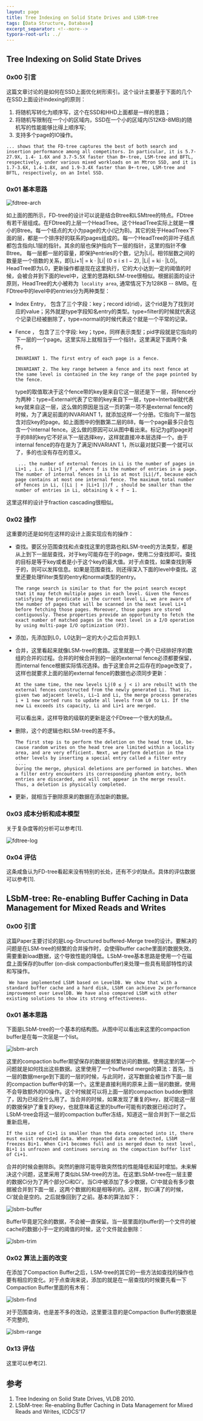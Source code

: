 ```yaml
---
layout: page
title: Tree Indexing on Solid State Drives and LSbM-tree
tags: [Data Structure, Database]
excerpt_separator: <!--more-->
typora-root-url: ../
---
```


## Tree Indexing on Solid State Drives

### 0x00 引言

 这篇文章讨论的是如何在SSD上面优化树形索引。这个设计主要基于下面的几个在SSD上面设计indexing的原则：

1. 将随机写转化为顺序写，这个在SSD和HHD上面都是一样的思路；
2. 将随机写限制在一个小的区域内，SSD在一个小的区域内(512KB-8MB)的随机写的性能能够比得上顺序写;
3. 支持多个page的IO操作。

```
... shows that the FD-tree captures the best of both search and insertion performance among all competitors. In particular, it is 5.7-27.9X, 1.4- 1.6X and 3.7-5.5X faster than B+-tree, LSM-tree and BFTL, respectively, under various mixed workloads on an Mtron SSD, and it is 1.7-3.6X, 1.4-1.8X, and 1.9-3.4X faster than B+-tree, LSM-tree and BFTL, respectively, on an Intel SSD.
```

### 0x01 基本思路

![fdtree-arch](/assets/img/fdtree-arch.png)

 如上面的图所示，FD-tree的设计可以说是结合Btree和LSMtree的特点。FDtree有若干层组成。在FDtree的上层一个HeadTree。这个HeadTree实际上就是一棵小的Btree。每一个结点的大小为page的大小(记为B)。其它的处于HeadTreex下面的层，都是一个排序好的联系的pages组成的。每一个HeadTree的非叶子结点都包含指向L1层的指针。其余的层也保护指向下一层的指针，这里的指针不像Btree。 每一层都一层的容量，即保护entries的个数，记为|Li|。相邻层数之间的数量是一个倍数的关系，即|Li+1| = k · |Li| (0 ≤ i ≤ l − 2), |Li| = ki · |L0|。HeadTree即为L0，更新操作都是现在这里执行，它的大小达到一定的阈值的时候，会被合并到下面的level中，这里的思路和LSM-tree很相似。根据前面的设计原则，HeadTree的大小被称为` locality area`, 通常情况下为128KB -- 8MB。在FDtree中的level中的entries分为两种类型：

* Index Entry， 包含了三个字段：key；record id(rid)，这个rid是为了找到对应的value；另外就是type字段知名entry的类型。type=filter的时候就代表这个记录已经被删除了，type=normal的时候代表这个就是一个平常的记录。

* Fence ， 包含了三个字段: key；type，同样表示类型；pid字段就是它指向的下一层的一个page。这里实际上就相当于一个指针。这里满足下面两个条件，

  ```
  INVARIANT 1. The first entry of each page is a fence.
  
  INVARIANT 2. The key range between a fence and its next fence at the same level is contained in the key range of the page pointed by the fence.
  ```

  type的取值取决于这个fence带的key是来自它这一层还是下一层，将fence分为两种：type=External代表了它带的key来自下一层，type=Interbal就代表key就来自这一层，这么做的原因是当这一页的第一项不是external fence的时候，为了满足前面的INVARIANT 1，就添加这样一个分册。它指向下一层包含对应key的page。如上面图中的倒数第二层的88，每一个page最多只会包含一个internal  fence。这么做的原因可以从图中看出来。标记为g的page对于的88的key它不好从下一层选择key，这样就直接冲本层选择一个。由于internal fence的存在是为了满足INVARIANT 1，所以最对就只要一个就可以了，多的也没有存在的意义。

  ```
   ... the number of external fences in Li is the number of pages in Li+1 , i.e. |Li+1 |/f , where f is the number of entries in a page. The number of internal fences in Li is at most |Li|/f, because each page contains at most one internal fence. The maximum total number of fences in Li, (|Li | + |Li+1 |)/f , should be smaller than the number of entries in Li, obtaining k < f − 1.
  ```

 这里这样的设计于fraction cascading很相似。

### 0x02 操作

  这重要的还是如何在这样的设计上面实现应有的操作：

* 查找。要区分范围查找和点查找这里的思路也和LSM-tree的方法类型，都是从上到下一层层查找，对于key可能存在于的page，使用二分查找即可。查找的目标是等于key或者是小于这个key的最大值。对于点查找，如果查找到等于的，则可以发挥信息。如果是范围查找，则还得深入下面的level中查找。这里还要处理filter类型的entry和normal类型的entry。

  ```
  The range search is similar to that for the point search except that it may fetch multiple pages in each level. Given the fences satisfying the predicate in the current level Li, we are aware of the number of pages that will be scanned in the next level Li+1 before fetching those pages. Moreover, those pages are stored contiguously. These properties provide an opportunity to fetch the exact number of matched pages in the next level in a I/O operation by using multi-page I/O optimization (P3).
  ```

* 添加，先添加到L0，L0达到一定的大小之后合并到L1.

* 合并，这里看起来就像LSM-tree的套路。这里就是一个两个已经排好序的数组的合并的过程。合并的时候合并到的一层的external fence必须都要保留，而internal fence根据实际情况选择。由于这里合并之后存在的page改变了，这样也就要求上面的层的external fence的数据也必须同步更新：

  ```
  At the same time, the new levels Lj(0 ≤ j < i) are rebuilt with the external fences constructed from the newly generated Li. That is, given two adjacent levels, Li−1 and Li, the merge process generates i + 1 new sorted runs to update all levels from L0 to Li. If the new Li exceeds its capacity, Li and Li+1 are merged. 
  ```

  可以看出来，这样导致的级联的更新是这个FDtree一个很大的缺点。

* 删除，这个的逻辑也和LSM-tree的差不多。

  ```
  The first step is to perform the deletion on the head tree L0, be- cause random writes on the head tree are limited within a locality area, and are very efficient. Next, we perform deletion in the other levels by inserting a special entry called a filter entry
  ....
  During the merge, physical deletions are performed in batches. When a filter entry encounters its corresponding phantom entry, both entries are discarded, and will not appear in the merge result. Thus, a deletion is physically completed.
  ```

* 更新，就相当于删除原来的数据在添加新的数据。

### 0x03 成本分析和成本模型

关于复杂度等的分析可以参考[1].

![fdtree-log](/assets/img/fdtree-log.png)

### 0x04 评估

  这条咸鱼认为FD-tree看起来没有特别的长处，还有不少的缺点。具体的评估数据可以参考[1].

## LSbM-tree: Re-enabling Buffer Caching in Data Management for Mixed Reads and Writes

### 0x00 引言

  这篇Paper主要讨论的是Log-Structured buffered-Merge tree的设计。要解决的问题是在LSM-tree的频繁的合并操作时，会使得buffer cache里面的数据失效，需要重新load数据，这个导致性能的降低。LSbM-tree基本思路是使用一个在磁盘上面保存的buffer (on-disk compactionbuffer)来处理一些具有局部特性的读和写操作。

```
 We have implemented LSbM based on LevelDB. We show that with a standard buffer cache and a hard disk, LSbM can achieve 2x performance improvement over LevelDB. We have also compared LSbM with other existing solutions to show its strong effectiveness.
```

### 0x01 基本思路

下面是LSbM-tree的一个基本的结构图。从图中可以看出来这里的compaction buffer是在每一次层是一个list。

![lsbm-arch](/assets/img/lsbm-arch.png)

  这里的compaction buffer期望保存的数据是频繁访问的数据。使用这里的第一个问题就是如何找出这些数据。这里使用了一个buffered merge的算法：首先，当一层的数据merge到下面的一层的时候，与此同时，这写数据会被当作下面一层的compaction buffer中的第一个。这里是直接利用的原来上面一层的数据，使用不会导致额外的IO操作。这个时候就可以将上面一层的compaction budder删除了，因为已经没什么用了。当合并的时候，如果发现了重复的key，就可能这一层的数据保护了重复的key，也就意味着这里的buffer可能有的数据已经过时了。LSbM-tree会将这一层的compaction buffer冻结，知道这一层合并到下一层之后重新启用，

```
If the size of Ci+1 is smaller than the data compacted into it, there must exist repeated data. When repeated data are detected, LSbM freezes Bi+1. When Ci+1 becomes full and is merged down to next level, Bi+1 is unfrozen and continues serving as the compaction buffer list of Ci+1.
```

合并的时候会删除Bi。突然的删除可能导致突然性的性能降低和延时增加。未来解决这个问题，这里采用了类似bLSM-tree的方法。在这里LSbM-tree在一层主要的数据Ci分为了两个部分Ci和Ci'。当Ci中被添加了多少数据，Ci‘中就会有多少数据被合并到下面一层，这两个数据的和是相等的的。这样，到Ci满了的时候，Ci‘就会是空的。之后就像回到了之前。基本的算法如下：

![lsbm-buffer](/assets/img/lsbm-buffer.png)

 Buffer毕竟是冗余的数据，不会被一直保留。当一层里面的buffer的一个文件的被cache的数据小于一定的阈值的时候，这个文件就会删除：

![lsbm-trim](/assets/img/lsbm-trim.png)

### 0x02 算法上面的改变

  在添加了Compaction Buffer之后，LSM-tree的其它的一些方法如查找的操作也要有相应的变化。对于点查询来说，添加的就是在一层查找的时候要先看一下Compaction Buffer里面的有木有：

![lsbm-find](/assets/img/lsbm-find.png)

 对于范围查询，也是差不多的改动，这里要注意的是Compaction Buffer的数据是不完整的,

![lsbm-range](/assets/img/lsbm-range.png)

### 0x13 评估

 这里可以参考[2].

## 参考

1. Tree Indexing on Solid State Drives, VLDB 2010.
2. LSbM-tree: Re-enabling Buffer Caching in Data Management for Mixed Reads and Writes, ICDCS'17